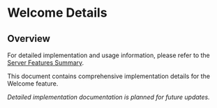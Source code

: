 # Welcome Details

## Overview

For detailed implementation and usage information, please refer to the [Server Features Summary](README.md).

This document contains comprehensive implementation details for the Welcome feature.

*Detailed implementation documentation is planned for future updates.*
